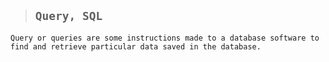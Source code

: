 > ## ```Query, SQL```

    Query or queries are some instructions made to a database software to find and retrieve particular data saved in the database. 

